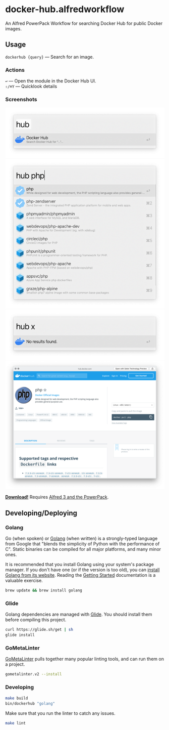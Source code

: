 # docker-hub.alfredworkflow

An Alfred PowerPack Workflow for searching Docker Hub for public Docker images.

## Usage

`dockerhub {query}` — Search for an image.

### Actions

`↩` — Open the module in the Docker Hub UI.  
`⇧/⌘Y` — Quicklook details﻿

### Screenshots

![](README.png)  
![](README2.png)  
![](README3.png)  
![](README4.png)  

**[Download!](docker-hub.alfredworkflow?raw=true)** Requires [Alfred 3 and the PowerPack](https://www.alfredapp.com/powerpack/).

## Developing/Deploying

### Golang

Go (when spoken) or [Golang] (when written) is a strongly-typed language from Google that "blends the simplicity of Python with the performance of C". Static binaries can be compiled for all major platforms, and many minor ones.

It is recommended that you install Golang using your system's package manager. If you don't have one (or if the version is too old), you can [install Golang from its website](https://golang.org/doc/install). Reading the [Getting Started](https://golang.org/doc/) documentation is a valuable exercise.

```bash
brew update && brew install golang
```

### Glide

Golang dependencies are managed with [Glide]. You should install them before compiling this project.

```bash
curl https://glide.sh/get | sh
glide install
```

### GoMetaLinter

[GoMetaLinter] pulls together many popular linting tools, and can run them on a project.

```bash
gometalinter.v2 --install
```

### Developing

```bash
make build
bin/dockerhub "golang"
```

Make sure that you run the linter to catch any issues.

```bash
make lint
```

  [Glide]: https://glide.sh
  [Golang]: https://golang.org
  [GoMetaLinter]: https://github.com/alecthomas/gometalinter
